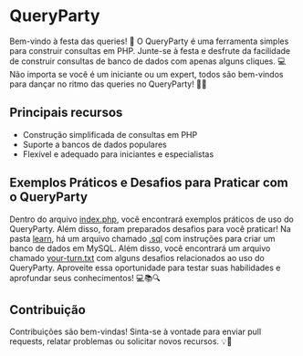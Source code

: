 # QueryParty

Bem-vindo à festa das queries! 🎉 O QueryParty é uma ferramenta simples para construir consultas em PHP. Junte-se à festa e desfrute da facilidade de construir consultas de banco de dados com apenas alguns cliques. 💻 Não importa se você é um iniciante ou um expert, todos são bem-vindos para dançar no ritmo das queries no QueryParty! 💃🕺

## Principais recursos

- Construção simplificada de consultas em PHP
- Suporte a bancos de dados populares
- Flexível e adequado para iniciantes e especialistas

## Exemplos Práticos e Desafios para Praticar com o QueryParty

Dentro do arquivo [index.php](https://github.com/mauriliofelipe/query-party/blob/main/index.php), você encontrará exemplos práticos de uso do QueryParty. Além disso, foram preparados desafios para você praticar! Na pasta [learn](https://github.com/mauriliofelipe/query-party/tree/main/learn), há um arquivo chamado [.sql](https://github.com/mauriliofelipe/query-party/blob/main/learn/.sql) com instruções para criar um banco de dados em MySQL. Além disso, você encontrará um arquivo chamado [your-turn.txt](https://github.com/mauriliofelipe/query-party/blob/main/learn/your-turn.txt) com alguns desafios relacionados ao uso do QueryParty. Aproveite essa oportunidade para testar suas habilidades e aprofundar seus conhecimentos! 💻📚🔍

## Contribuição

Contribuições são bem-vindas! Sinta-se à vontade para enviar pull requests, relatar problemas ou solicitar novos recursos. 💡👋
